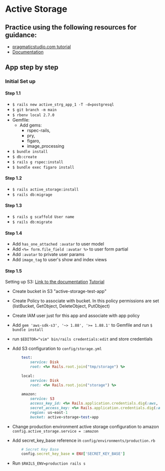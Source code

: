 # Active Storage

## Practice using the following resources for guidance:

- [pragmaticstudio.com tutorial](https://pragmaticstudio.com/tutorials/using-active-storage-in-rails)
- [Documentation](https://edgeguides.rubyonrails.org/active_storage_overview.html)

## App step by step

### Initial Set up

#### Step 1.1

- `$ rails new active_strg_app_1 -T -d=postgresql`
- `$ git branch -m main`
- `$ rbenv local 2.7.0`
- Gemfile:
	- Add gems:
		- rspec-rails, 
		- pry,
		- figaro,
		- image_processing
- `$ bundle install`
- `$ db:create`
- `$ rails g rspec:install` 
- `$ bundle exec figaro install`

#### Step 1.2

- `$ rails active_storage:install`
- `$ rails db:migrage`

#### Step 1.3

- `$ rails g scaffold User name`
- `$ rails db:migrate`

#### Step 1.4

- Add `has_one_attached :avatar` to user model
- Add `<%= form.file_field :avatar %>` to user form partial
- Add `:avatar` to private user params
- Add `image_tag` to user's show and index views

#### Step 1.5

Setting up S3:
[Link to the documentation](https://edgeguides.rubyonrails.org/active_storage_overview.html#s3-service-amazon-s3-and-s3-compatible-apis)
[Tutorial](https://www.youtube.com/watch?v=PDrsBPZWHLA)

- Create bucket in S3 "active-storage-test-app"
- Create Policy to associate with bucket. In this policy permissions are set (listBucket, GetObject, DeleteObject, PutObject)
- Create IAM user just for this app and associate with app policy
- Add `gem 'aws-sdk-s3', '~> 1.88', '>= 1.88.1'` to Gemfile and run `$ bundle install`
- run `$EDITOR="vim" bin/rails credentials:edit` and store credentials
- Add S3 configuration to `config/storage.yml`

	```ruby
		test:
			service: Disk
			root: <%= Rails.root.join("tmp/storage") %>
		 
		local:
			service: Disk
			root: <%= Rails.root.join("storage") %>
		
		amazon:
			service: S3
			access_key_id: <%= Rails.application.credentials.dig(:aws, :access_key_id) %>
			secret_access_key: <%= Rails.application.credentials.dig(:aws, :secret_access_key) %>
			region: us-east-1
			bucket: active-storage-test-app
	```
- Change production environment active storage configuration to amazon
	`config.active_storage.service = :amazon`
- Add secret_key_base reference in `config/environments/production.rb`
	```ruby
		# Secret Key Base
		config.secret_key_base = ENV['SECRET_KEY_BASE']
	```
- Run `$RAILS_ENV=production rails s`
